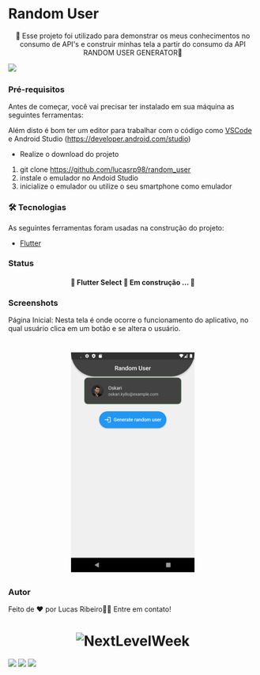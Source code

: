 # Random User

<p align="center">🚀 Esse projeto foi utilizado para demonstrar os meus conhecimentos no consumo de API's e construir minhas tela a partir do consumo da API RANDOM USER GENERATOR🚀</p>

<img src="https://img.shields.io/static/v1?label=Flutter&message=Random_User&color=7159c1&style=for-the-badge&logo=ghost"/>

### Pré-requisitos

Antes de começar, você vai precisar ter instalado em sua máquina as seguintes ferramentas:

Além disto é bom ter um editor para trabalhar com o código como [VSCode](https://code.visualstudio.com/) e Android Studio (https://developer.android.com/studio)

* Realize o download do projeto

1. git clone https://github.com/lucasrp98/random_user
2. instale o emulador no Andoid Studio
3. inicialize o emulador ou utilize o seu smartphone como emulador

### 🛠 Tecnologias

As seguintes ferramentas foram usadas na construção do projeto:

- [Flutter](https://flutter.dev/)

### Status
<h4 align="center"> 
	🚧  Flutter Select 🚀 Em construção ...  🚧
</h4>


### Screenshots

Página Inicial: Nesta tela é onde ocorre o funcionamento do aplicativo, no qual usuário clica em um botão e se altera o usuário.

<h1 align="center">
  <img alt="NextLevelWeek" title="#NextLevelWeek" src="./images/Tela_Inicial.png" width="250"/>
</h1>

### Autor

Feito de ❤️ por Lucas Ribeiro👋🏽 Entre em contato!

<h1 align="center">
  <img alt="NextLevelWeek" title="#NextLevelWeek" src="https://avatars.githubusercontent.com/u/102001519?s=400&u=445ed2f86820cfae35c3857d9ebce7edde871327&v=4"  />
</h1>

<div>
<a href="https://www.instagram.com/lucasribeiroo_98/" target="_blank"><img src="https://img.shields.io/badge/-Instagram-%23E4405F?style=for-the-badge&logo=instagram&logoColor=white" target="_blank"></a>
<a href = "lucaorpacheco@gmail.com"><img src="https://img.shields.io/badge/Gmail-D14836?style=for-the-badge&logo=gmail&logoColor=white" target="_blank"></a>
<a href="https://www.linkedin.com/in/lucas-ribeiro-582871169/" target="_blank"><img src="https://img.shields.io/badge/-LinkedIn-%230077B5?style=for-the-badge&logo=linkedin&logoColor=white" target="_blank"></a>   
</div>

